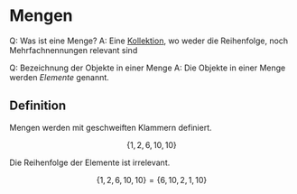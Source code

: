 # Mengen

Q: Was ist eine Menge?
A: Eine [Kollektion](Kollektionen.md), wo weder die Reihenfolge, noch Mehrfachnennungen relevant sind
<!--ID: 1758976278292-->

Q: Bezeichnung der Objekte in einer Menge
A: Die Objekte in einer Menge werden *Elemente* genannt.
<!--ID: 1758977231145-->


## Definition

Mengen werden mit geschweiften Klammern definiert.

$$
\{1, 2, 6, 10, 10\}
$$

Die Reihenfolge der Elemente ist irrelevant.

$$
\{1, 2, 6, 10, 10\} = \{6, 10, 2, 1, 10\}
$$